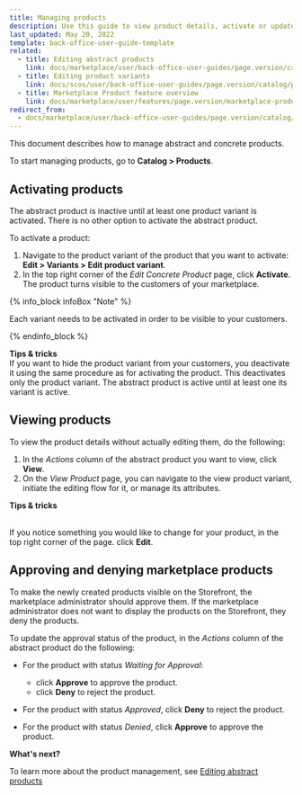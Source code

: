 ```yaml
---
title: Managing products
description: Use this guide to view product details, activate or update product attributes in the Back Office.
last_updated: May 20, 2022
template: back-office-user-guide-template
related:
  - title: Editing abstract products
    link: docs/marketplace/user/back-office-user-guides/page.version/catalog/products/abstract-products/editing-abstract-products.html
  - title: Editing product variants
    link: docs/scos/user/back-office-user-guides/page.version/catalog/products/manage-concrete-products/editing-product-variants.html
  - title: Marketplace Product feature overview
    link: docs/marketplace/user/features/page.version/marketplace-product-feature-overview.html
redirect_from:
  - docs/marketplace/user/back-office-user-guides/page.version/catalog/products/products-reference-information.html
---
```


This document describes how to manage abstract and concrete products.

To start managing products, go to **Catalog&nbsp;<span aria-label="and then">></span> Products**.

## Activating products

The abstract product is inactive until at least one product variant is activated. There is no other option to activate the abstract product.

To activate a product:

1. Navigate to the product variant of the product that you want to activate:
  **Edit&nbsp;<span aria-label="and then">></span> Variants&nbsp;<span aria-label="and then">></span> Edit product variant**.
2. In the top right corner of the *Edit Concrete Product* page, click **Activate**.
The product turns visible to the customers of your marketplace.

{% info_block infoBox "Note" %}

Each variant needs to be activated in order to be visible to your customers.

{% endinfo_block %}

**Tips & tricks**
<br>If you want to hide the product variant from your customers, you deactivate it using the same procedure as for activating the product. This deactivates only the product variant. The abstract product is active until at least one its variant is active.

## Viewing products

To view the product details without actually editing them, do the following:

1. In the _Actions_ column of the abstract product you want to view, click **View**.
2. On the *View Product* page, you can navigate to the view product variant, initiate the editing flow for it, or manage its attributes.

**Tips & tricks**

<br>If you notice something you would like to change for your product, in the top right corner of the page. click **Edit**.

## Approving and denying marketplace products

To make the newly created products visible on the Storefront, the marketplace administrator should approve them. If the marketplace administrator does not want to display the products on the Storefront, they deny the products.

To update the approval status of the product, in the _Actions_ column of the abstract product do the following:

- For the product with status *Waiting for Approval*:
  - click **Approve** to approve the product.
  - click **Deny** to reject the product.

- For the product with status *Approved*, click **Deny** to reject the product.

- For the product with status *Denied*, click **Approve** to approve the product.

**What's next?**

To learn more about the product management, see [Editing abstract products](/docs/marketplace/user/back-office-user-guides/{{page.version}}/catalog/products/abstract-products/editing-abstract-products.html)

